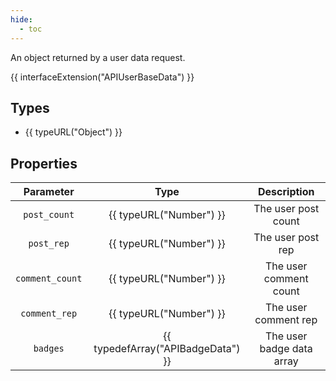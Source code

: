 ```yaml
---
hide:
  - toc
---
```


An object returned by a user data request.

{{ interfaceExtension("APIUserBaseData") }}

## Types

- {{ typeURL("Object") }}

## Properties

| Parameter       | Type                                                      | Description                  |
|:---------------:|:---------------------------------------------------------:|:----------------------------:|
| `post_count`    | {{ typeURL("Number") }}                                   | The user post count          |
| `post_rep`      | {{ typeURL("Number") }}                                   | The user post rep            |
| `comment_count` | {{ typeURL("Number") }}                                   | The user comment count       |
| `comment_rep`   | {{ typeURL("Number") }}                                   | The user comment rep         |
| `badges`        | {{ typedefArray("APIBadgeData") }}                        | The user badge data array    |